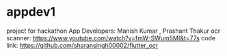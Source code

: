 # appdev1
project for hackathon
App Developers: Manish Kumar , Prashant Thakur
ocr scanner: https://www.youtube.com/watch?v=fmW-SWum5MI&t=77s
code link: https://github.com/sharansingh00002/flutter_ocr
